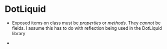 # DotLiquid

- Exposed items on class must be *properties* or *methods*. They *cannot* be fields.
  I assume this has to do with reflection being used in the DotLiquid library

-
